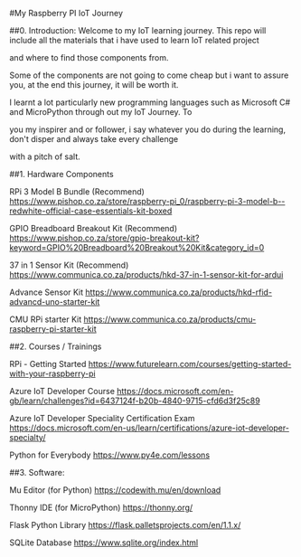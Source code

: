 #My Raspberry PI IoT Journey

##0. Introduction:
Welcome to my IoT learning journey. This repo will include all the materials that i have used to learn IoT related project 

and where to find those components from.

Some of the components are not going to come cheap but i want to assure you, at the end this journey, it will be worth it.

I learnt a lot particularly new programming languages such as Microsoft C# and MicroPython through out my IoT Journey. To 

you my inspirer and or follower, i say whatever you do during the learning, don't disper and always take every challenge 

with a pitch of salt.

##1. Hardware Components

RPi 3 Model B Bundle (Recommend)
https://www.pishop.co.za/store/raspberry-pi_0/raspberry-pi-3-model-b--redwhite-official-case-essentials-kit-boxed

GPIO Breadboard Breakout Kit (Recommend)
https://www.pishop.co.za/store/gpio-breakout-kit?keyword=GPIO%20Breadboard%20Breakout%20Kit&category_id=0

37 in 1 Sensor Kit (Recommend)
https://www.communica.co.za/products/hkd-37-in-1-sensor-kit-for-ardui

Advance Sensor Kit
https://www.communica.co.za/products/hkd-rfid-advancd-uno-starter-kit

CMU RPi starter Kit
https://www.communica.co.za/products/cmu-raspberry-pi-starter-kit

##2. Courses / Trainings

RPi - Getting Started
https://www.futurelearn.com/courses/getting-started-with-your-raspberry-pi

Azure IoT Developer Course
https://docs.microsoft.com/en-gb/learn/challenges?id=6437124f-b20b-4840-9715-cfd6d3f25c89

Azure IoT Developer Speciality Certification Exam
https://docs.microsoft.com/en-us/learn/certifications/azure-iot-developer-specialty/

Python for Everybody 
https://www.py4e.com/lessons

##3. Software:

Mu Editor (for Python)
https://codewith.mu/en/download

Thonny IDE (for MicroPython)
https://thonny.org/

Flask Python Library
https://flask.palletsprojects.com/en/1.1.x/

SQLite Database
https://www.sqlite.org/index.html
